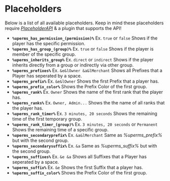 # Placeholders
Below is a list of all available placeholders. Keep in mind these placeholders require [*PlaceholderAPI*](https://www.spigotmc.org/resources/6245/) & a plugin that supports the API!
<br>

* **``%uperms_has_permission_(permission)%``** Ex. ``true`` or ``false``
  Shows if the player has the specific permission.
* **``%uperms_has_group_(group)%``** Ex. ``true`` or ``false``
  Shows if the player is member of the specific group.
* **``%uperms_inherits_group%``** Ex. ``direct`` or ``indirect``
  Shows if the player inherits directly from a group or indirectly via other group.
* **``%uperms_prefixes%``** Ex. ``&e&lOwner &a&lMerchant``
  Shows all Prefixes that a Player has seperated by a space.
* **``%uperms_prefix%``** Ex. ``&e&lOwner``
  Shows the first Prefix that a player has.
* **``%uperms_prefix_color%``** 
  Shows the Prefix Color of the first group.
* **``%uperms_rank%``** Ex. ``Owner``
  Shows the name of the first rank that the player has.
* **``%uperms_ranks%``** Ex. ``Owner, Admin...`` 
  Shows the the name of all ranks that the player has.
* **``%uperms_rank_timer%``** Ex. ``3 minutes, 20 seconds``
  Shows the remaining time of the first temporary group.
* **``%uperms_rank_timer_(group)%``** Ex. ``3 minutes, 20 seconds`` or ``Permanent``
  Shows the remaining time of a specific group.
* **``%uperms_secondaryprefix%``** Ex. ``&a&lMerchant``
  Same as *%uperms_prefix%* but with the second group.
* **``%uperms_secondarysuffix%``** Ex. ``&a``
  Same as *%uperms_suffix%* but with the second group.
* **``%uperms_suffixes%``** Ex. ``&e &a``
  Shows all Suffixes that a Player has seperated by a space.
* **``%uperms_suffix%``** Ex. ``&e``
  Shows the first Suffix that a player has.
* **``%uperms_suffix_color%``** 
  Shows the Prefix Color of the first group.
